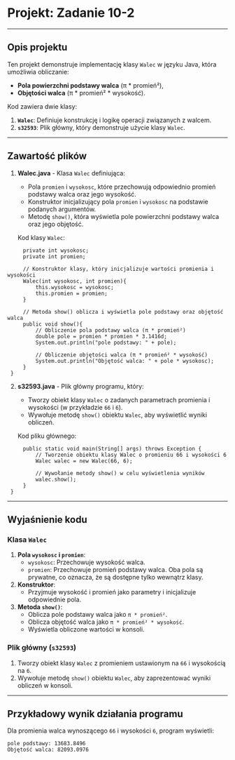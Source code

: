 # Projekt: Zadanie 10-2

---

## Opis projektu
Ten projekt demonstruje implementację klasy `Walec` w języku Java, która umożliwia obliczanie:
- **Pola powierzchni podstawy walca** (π * promień²),
- **Objętości walca** (π * promień² * wysokość).

Kod zawiera dwie klasy:
1. **`Walec`**: Definiuje konstrukcję i logikę operacji związanych z walcem.
2. **`s32593`**: Plik główny, który demonstruje użycie klasy `Walec`.

---

## Zawartość plików

1. **Walec.java** - Klasa `Walec` definiująca:
   - Pola `promien` i `wysokosc`, które przechowują odpowiednio promień podstawy walca oraz jego wysokość.
   - Konstruktor inicjalizujący pola `promien` i `wysokosc` na podstawie podanych argumentów.
   - Metodę `show()`, która wyświetla pole powierzchni podstawy walca oraz jego objętość.

   Kod klasy `Walec`:
  ``` public class Walec {
       private int wysokosc;
       private int promien;

       // Konstruktor klasy, który inicjalizuje wartości promienia i wysokości
       Walec(int wysokosc, int promien){
           this.wysokosc = wysokosc;
           this.promien = promien;
       }

       // Metoda show() oblicza i wyświetla pole podstawy oraz objętość walca
       public void show(){
           // Obliczenie pola podstawy walca (π * promień²)
           double pole = promien * promien * 3.1416d;
           System.out.println("pole podstawy: " + pole);

           // Obliczenie objętości walca (π * promień² * wysokość)
           System.out.println("Objętość walca: " + pole * wysokosc);
       }
   }
```
2. **s32593.java** - Plik główny programu, który:
   - Tworzy obiekt klasy `Walec` o zadanych parametrach promienia i wysokości (w przykładzie `66` i `6`).
   - Wywołuje metodę `show()` obiektu `Walec`, aby wyświetlić wyniki obliczeń.

   Kod pliku głównego:
  ``` public class s32593 {
       public static void main(String[] args) throws Exception {
           // Tworzenie obiektu klasy Walec o promieniu 66 i wysokości 6
           Walec walec = new Walec(66, 6);

           // Wywołanie metody show() w celu wyświetlenia wyników
           walec.show();
       }
   }
```
---

## Wyjaśnienie kodu

### Klasa `Walec`
1. **Pola `wysokosc` i `promien`**:
   - `wysokosc`: Przechowuje wysokość walca.
   - `promien`: Przechowuje promień podstawy walca.
   Oba pola są prywatne, co oznacza, że są dostępne tylko wewnątrz klasy.
2. **Konstruktor**:
   - Przyjmuje wysokość i promień jako parametry i inicjalizuje odpowiednie pola.
3. **Metoda `show()`**:
   - Oblicza pole podstawy walca jako `π * promień²`.
   - Oblicza objętość walca jako `π * promień² * wysokość`.
   - Wyświetla obliczone wartości w konsoli.

### Plik główny (`s32593`)
1. Tworzy obiekt klasy `Walec` z promieniem ustawionym na `66` i wysokością na `6`.
2. Wywołuje metodę `show()` obiektu `Walec`, aby zaprezentować wyniki obliczeń w konsoli.

---

## Przykładowy wynik działania programu

Dla promienia walca wynoszącego `66` i wysokości `6`, program wyświetli:
```
pole podstawy: 13683.8496  
Objętość walca: 82093.0976
```